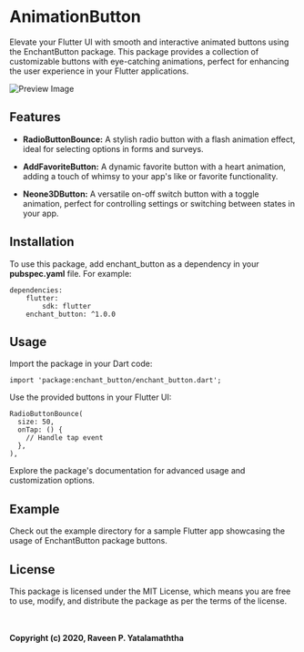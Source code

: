 # AnimationButton

Elevate your Flutter UI with smooth and interactive animated buttons using the EnchantButton
package. This package provides a collection of customizable buttons with eye-catching animations,
perfect for enhancing the user experience in your Flutter applications.

![Preview Image](https://firebasestorage.googleapis.com/v0/b/push-token-97cfc.appspot.com/o/EnchantPreview.gif?alt=media&token=73ab3c41-e952-4a12-8e5b-cdddab6a9005)

## Features

* **RadioButtonBounce:** A stylish radio button with a flash animation effect, ideal for selecting
  options in forms and surveys.

* **AddFavoriteButton:** A dynamic favorite button with a heart animation, adding a touch of whimsy
  to your app's like or favorite functionality.

* **Neone3DButton:** A versatile on-off switch button with a toggle animation, perfect for
  controlling settings or switching between states in your app.

## Installation

To use this package, add enchant_button as a dependency in your **pubspec.yaml** file. For example:

```
dependencies:
    flutter:
        sdk: flutter
    enchant_button: ^1.0.0
```

## Usage

Import the package in your Dart code:

```
import 'package:enchant_button/enchant_button.dart';
```

Use the provided buttons in your Flutter UI:

```
RadioButtonBounce(
  size: 50,
  onTap: () {
    // Handle tap event
  },
),
```

Explore the package's documentation for advanced usage and customization options.

## Example

Check out the example directory for a sample Flutter app showcasing the usage of EnchantButton
package buttons.

## License

This package is licensed under the MIT License, which means you are free to use, modify, and
distribute the package as per the terms of the license.

\
\
**Copyright (c) 2020, Raveen P. Yatalamaththa**